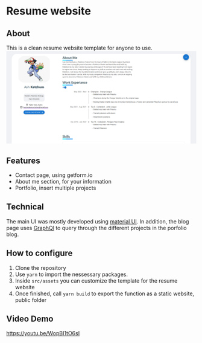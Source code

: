 # Resume website
## About
This is a clean resume website template for anyone to use. 
![Resume Website](./image.PNG)
 ## Features
 * Contact page, using getform.io
 * About me section, for your information
 * Portfolio, insert multiple projects

## Technical 
The main UI was mostly developed using [material UI](https://mui.com/).  In addition, the blog page uses [GraphQl](https://graphql.org/) to query through the different projects in the porfolio blog.

## How to configure

 1. Clone the repository
 2. Use ``yarn`` to import the nessessary packages.
 3. Inside ``src/assets`` you can customize the template for the resume website
 4. Once finished, call ``yarn build`` to export the function as a static website, public folder

## Video Demo
https://youtu.be/WopBI1tO6sI
